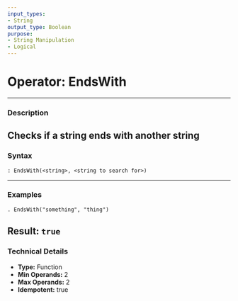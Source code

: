 ```yaml
---
input_types:
- String
output_type: Boolean
purpose:
- String Manipulation
- Logical
---
```

# Operator: EndsWith
---
### **Description**
Checks if a string ends with another string
---
### **Syntax**
```
: EndsWith(<string>, <string to search for>)
```
---
### **Examples**
```
. EndsWith("something", "thing")
```
**Result:** `true`
---
### **Technical Details**
- **Type:** Function
- **Min Operands:** 2
- **Max Operands:** 2
- **Idempotent:** true